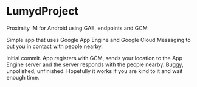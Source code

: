 LumydProject
============

Proximity IM for Android using GAE, endpoints and GCM

Simple app that uses Google App Engine and Google Cloud Messaging to put you in contact with people nearby.


Initial commit.
App registers with GCM, sends your location to the App Engine server and the server responds with the people nearby. Buggy,
unpolished, unfinished. Hopefully it works if you are kind to it and wait enough time.
